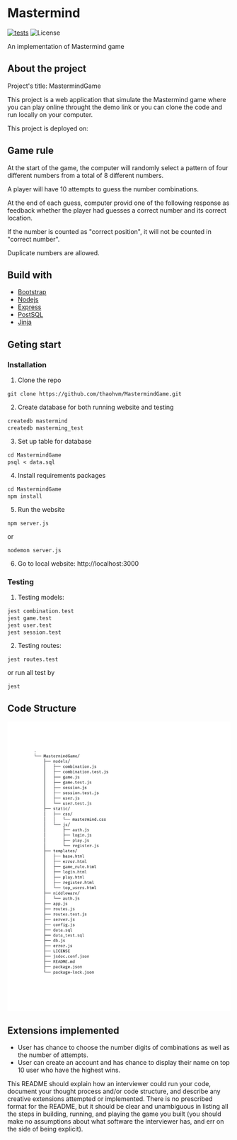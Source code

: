 # Mastermind

[![tests](https://github.com/thaohvm/MastermindGame/actions/workflows/node.js.yml/badge.svg)](https://github.com/thaohvm/MastermindGame/actions/workflows/node.js.yml)
![License](https://img.shields.io/github/license/thaohvm/MastermindGame)

An implementation of Mastermind game

## About the project

Project's title: MastermindGame

This project is a web application that simulate the Mastermind game where you can play online throught the demo link or you can clone the code and run locally on your computer.

This project is deployed on:

## Game rule

At the start of the game, the computer will randomly select a pattern of four different numbers from a total of 8 different numbers.

A player will have 10 attempts to guess the number combinations.

At the end of each guess, computer provid one of the following response as feedback whether the player had guesses a correct number and its correct location.

If the number is counted as "correct position", it will not be counted in "correct number".

Duplicate numbers are allowed.

## Build with

* [Bootstrap](https://getbootstrap.com)
* [Nodejs](https://nodejs.dev)
* [Express](https://expressjs.com/en/5x/api.html)
* [PostSQL](https://www.postgresql.org/)
* [Jinja](https://jinja2docs.readthedocs.io/en/stable/)

## Geting start
### Installation
1. Clone the repo
```
git clone https://github.com/thaohvm/MastermindGame.git
```
2. Create database for both running website and testing
```
createdb mastermind
createdb masterming_test
```
3. Set up table for database
```
cd MastermindGame
psql < data.sql
```
4. Install requirements packages
```
cd MastermindGame
npm install
```
5. Run the website
```
npm server.js
```
or
```
nodemon server.js
```
6. Go to local website: http://localhost:3000

### Testing
1. Testing models:
```
jest combination.test
jest game.test
jest user.test
jest session.test
```
2. Testing routes:
```
jest routes.test
```

or run all test by

```
jest
```

## Code Structure

<img src="https://raw.githubusercontent.com/thaohvm/MastermindGame/master/static/media/MastermindGame.jpg">

## Extensions implemented

- User has chance to choose the number digits of combinations as well as the number of attempts.
- User can create an account and has chance to display their name on top 10 user who have the highest wins.

This README should explain how an interviewer could run your code, document your thought process and/or code structure, and describe any creative extensions attempted or implemented. There is no prescribed format for the README, but it should be clear and unambiguous in listing all the steps in building, running, and playing the game you built (you should make no assumptions about what software the interviewer has, and err on the side of being explicit).
